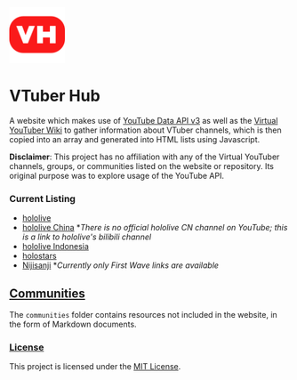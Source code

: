 <img width="100" src="./docs/img/logo.svg">

# VTuber Hub

A website which makes use of [YouTube Data API v3](https://developers.google.com/youtube/v3) as well as the [Virtual YouTuber Wiki](https://virtualyoutuber.fandom.com) to gather information about VTuber channels, which is then copied into an array and generated into HTML lists using Javascript.

**Disclaimer**: This project has no affiliation with any of the Virtual YouTuber channels, groups, or communities listed on the website or repository. Its original purpose was to explore usage of the YouTube API.

### Current Listing

* [hololive](https://www.youtube.com/channel/UCJFZiqLMntJufDCHc6bQixg)
* [hololive China](https://space.bilibili.com/286700005) **There is no official hololive CN channel on YouTube; this is a link to hololive's bilibili channel*
* [hololive Indonesia](https://www.youtube.com/channel/UCfrWoRGlawPQDQxxeIDRP0Q)
* [holostars](https://www.youtube.com/channel/UCWsfcksUUpoEvhia0_ut0bA)
* [Nijisanji](https://www.youtube.com/channel/UCX7YkU9nEeaoZbkVLVajcMg) **Currently only First Wave links are available*

## [Communities](communities)

The `communities` folder contains resources not included in the website, in the form of Markdown documents.

### [License](LICENSE)

This project is licensed under the [MIT License](https://choosealicense.com/licenses/mit/).
